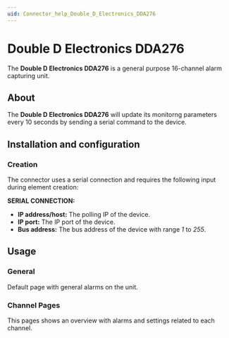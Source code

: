 ```yaml
---
uid: Connector_help_Double_D_Electronics_DDA276
---
```


# Double D Electronics DDA276

The **Double D Electronics DDA276** is a general purpose 16-channel alarm capturing unit.

## About

The **Double D Electronics DDA276** will update its monitorng parameters every 10 seconds by sending a serial command to the device.

## Installation and configuration

### Creation

The connector uses a serial connection and requires the following input during element creation:

**SERIAL CONNECTION:**

- **IP address/host:** The polling IP of the device.
- **IP port:** The IP port of the device.
- **Bus address:** The bus address of the device with range *1* to *255*.

## Usage

### General

Default page with general alarms on the unit.

### Channel Pages

This pages shows an overview with alarms and settings related to each channel.
